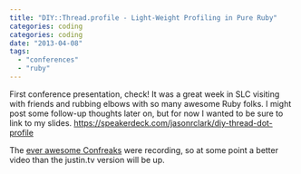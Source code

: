 ```yaml
---
title: "DIY::Thread.profile - Light-Weight Profiling in Pure Ruby"
categories: coding
categories: coding
date: "2013-04-08"
tags:
  - "conferences"
  - "ruby"
---
```


First conference presentation, check! It was a great week in SLC visiting with friends and rubbing elbows with so many awesome Ruby folks. I might post some follow-up thoughts later on, but for now I wanted to be sure to link to my slides. https://speakerdeck.com/jasonrclark/diy-thread-dot-profile

The [ever awesome Confreaks](http://www.confreaks.com/events/mwrc2013) were recording, so at some point a better video than the justin.tv version will be up.
